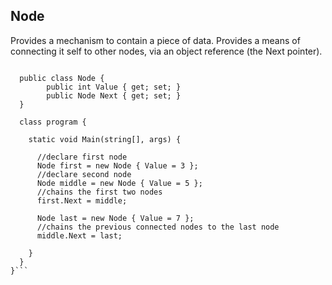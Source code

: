 <h2>Node</h2> 
Provides a mechanism to contain a piece of data. Provides a means of connecting it self to other nodes, via an object reference (the Next pointer).

```namespace Nodes {

  public class Node {
        public int Value { get; set; }
        public Node Next { get; set; }
  }
  
  class program {
    
    static void Main(string[], args) {
    
      //declare first node
      Node first = new Node { Value = 3 };
      //declare second node
      Node middle = new Node { Value = 5 };
      //chains the first two nodes
      first.Next = middle;
      
      Node last = new Node { Value = 7 };
      //chains the previous connected nodes to the last node
      middle.Next = last;
      
    }
  }
}```
